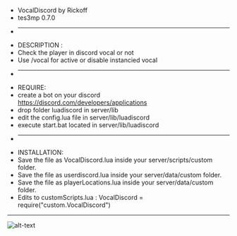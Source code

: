 * VocalDiscord by Rickoff
* tes3mp 0.7.0
* --------------------------
* DESCRIPTION :
* Check the player in discord vocal or not
* Use /vocal for active or disable instancied vocal
* ---------------------------
* REQUIRE:
* create a bot on your discord https://discord.com/developers/applications
* drop folder luadiscord in server/lib
* edit the config.lua file in server/lib/luadiscord
* execute start.bat located in server/lib/luadiscord
* ---------------------------
* INSTALLATION:
* Save the file as VocalDiscord.lua inside your server/scripts/custom folder.
* Save the file as userdiscord.lua inside your server/data/custom folder.
* Save the file as playerLocations.lua inside your server/data/custom folder.
* Edits to customScripts.lua : VocalDiscord = require("custom.VocalDiscord")
---------------------------
 ![alt-text](https://github.com/rickoff/Tes3mp-Ecarlate-Script/blob/0.7.0/VoiceBot/ac7c1c20e9390b53baedc525f231e44f.gif)
